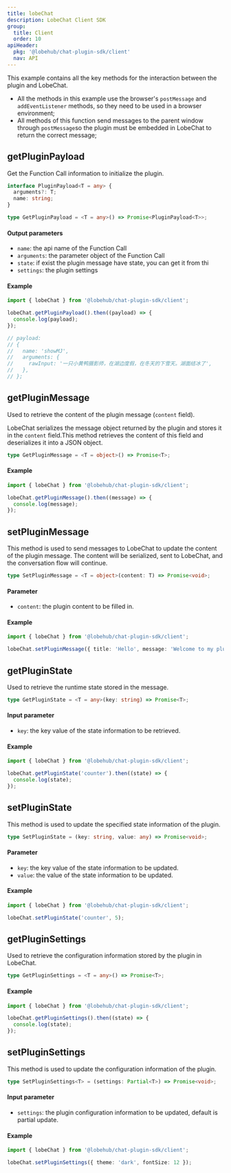 ```yaml
---
title: lobeChat
description: LobeChat Client SDK
group:
  title: Client
  order: 10
apiHeader:
  pkg: '@lobehub/chat-plugin-sdk/client'
  nav: API
---
```


This example contains all the key methods for the interaction between the plugin and LobeChat.

- All the methods in this example use the browser's `postMessage` and `addEventListener` methods, so they need to be used in a browser environment;
- All methods of this function send messages to the parent window through `postMessage`so the plugin must be embedded in LobeChat to return the correct message;

## getPluginPayload

Get the Function Call information to initialize the plugin.

```ts
interface PluginPayload<T = any> {
  arguments?: T;
  name: string;
}

type GetPluginPayload = <T = any>() => Promise<PluginPayload<T>>;
```

#### Output parameters

- `name`: the api name of the Function Call
- `arguments`: the parameter object of the Function Call
- `state`: if exist the plugin message have state, you can get it from thi
- `settings`: the plugin settings

#### Example

```ts
import { lobeChat } from '@lobehub/chat-plugin-sdk/client';

lobeChat.getPluginPayload().then((payload) => {
  console.log(payload);
});

// payload:
// {
//   name: 'showMJ',
//   arguments: {
//     rawInput: '一只小黄鸭摄影师，在湖边度假，在冬天的下雪天。湖面结冰了',
//   },
// };
```

## getPluginMessage

Used to retrieve the content of the plugin message (`content` field).

LobeChat serializes the message object returned by the plugin and stores it in the `content` field.This method retrieves the content of this field and deserializes it into a JSON object.

```ts
type GetPluginMessage = <T = object>() => Promise<T>;
```

#### Example

```ts | pure
import { lobeChat } from '@lobehub/chat-plugin-sdk/client';

lobeChat.getPluginMessage().then((message) => {
  console.log(message);
});
```

## setPluginMessage

This method is used to send messages to LobeChat to update the content of the plugin message. The content will be serialized, sent to LobeChat, and the conversation flow will continue.

```ts
type SetPluginMessage = <T = object>(content: T) => Promise<void>;
```

#### Parameter

- `content`: the plugin content to be filled in.

#### Example

```ts
import { lobeChat } from '@lobehub/chat-plugin-sdk/client';

lobeChat.setPluginMessage({ title: 'Hello', message: 'Welcome to my plugin' });
```

## getPluginState

Used to retrieve the runtime state stored in the message.

```ts
type GetPluginState = <T = any>(key: string) => Promise<T>;
```

#### Input parameter

- `key`: the key value of the state information to be retrieved.

#### Example

```ts
import { lobeChat } from '@lobehub/chat-plugin-sdk/client';

lobeChat.getPluginState('counter').then((state) => {
  console.log(state);
});
```

## setPluginState

This method is used to update the specified state information of the plugin.

```ts
type SetPluginState = (key: string, value: any) => Promise<void>;
```

#### Parameter

- `key`: the key value of the state information to be updated.
- `value`: the value of the state information to be updated.

#### Example

```ts
import { lobeChat } from '@lobehub/chat-plugin-sdk/client';

lobeChat.setPluginState('counter', 5);
```

## getPluginSettings

Used to retrieve the configuration information stored by the plugin in LobeChat.

```ts
type GetPluginSettings = <T = any>() => Promise<T>;
```

#### Example

```ts
import { lobeChat } from '@lobehub/chat-plugin-sdk/client';

lobeChat.getPluginSettings().then((state) => {
  console.log(state);
});
```

## setPluginSettings

This method is used to update the configuration information of the plugin.

```ts
type SetPluginSettings<T> = (settings: Partial<T>) => Promise<void>;
```

#### Input parameter

- `settings`: the plugin configuration information to be updated, default is partial update.

#### Example

```ts
import { lobeChat } from '@lobehub/chat-plugin-sdk/client';

lobeChat.setPluginSettings({ theme: 'dark', fontSize: 12 });
```

